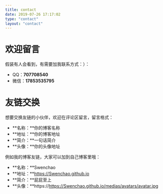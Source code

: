 ```yaml
---
title: contact
date: 2019-07-26 17:17:02
type: "contact"
layout: "contact"
---
```


# 欢迎留言
假装有人会看到，有需要加我联系方式：）：
* QQ：**707708540**
* 微信：**17853535795**

# 友链交换
想要交换友链的小伙伴，欢迎在评论区留言，留言格式：
* **名称：**你的博客名称
* **地址：**你的博客地址
* **简介：**一句话简介
* **头像：**你的头像地址

例如我的博客友链，大家可以加到自己博客里哦：
* **名称：**Swenchao
* **地址：**https://Swenchao.github.io
* **简介：**屁屁至上
* **头像：**https://https://Swenchao.github.io/medias/avatars/avatar.jpg